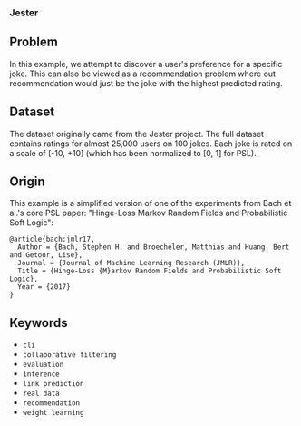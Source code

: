 ### Jester

## Problem

In this example, we attempt to discover a user's preference for a specific joke.
This can also be viewed as a recommendation problem where out recommendation would just be the joke with the highest predicted rating.

## Dataset

The dataset originally came from the Jester project.
The full dataset contains ratings for almost 25,000 users on 100 jokes.
Each joke is rated on a scale of [-10, +10] \(which has been normalized to [0, 1] for PSL\).

## Origin

This example is a simplified version of one of the experiments from Bach et al.'s core PSL paper:
"Hinge-Loss Markov Random Fields and Probabilistic Soft Logic":
```
@article{bach:jmlr17,
  Author = {Bach, Stephen H. and Broecheler, Matthias and Huang, Bert and Getoor, Lise},
  Journal = {Journal of Machine Learning Research (JMLR)},
  Title = {Hinge-Loss {M}arkov Random Fields and Probabilistic Soft Logic},
  Year = {2017}
}
```

## Keywords

 - `cli`
 - `collaborative filtering`
 - `evaluation`
 - `inference`
 - `link prediction`
 - `real data`
 - `recommendation`
 - `weight learning`
